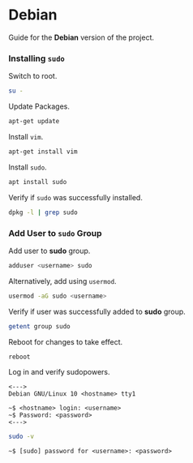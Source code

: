 # Debian

Guide for the **Debian** version of the project.

### Installing `sudo`

Switch to root.
```bash
su -
```

Update Packages.
```bash
apt-get update
```

Install `vim`.
```bash
apt-get install vim
```

Install `sudo`.
```bash
apt install sudo
```

Verify if `sudo` was successfully installed.
```bash
dpkg -l | grep sudo
```

### Add User to `sudo` Group

Add user to **sudo** group.
```bash
adduser <username> sudo
```

Alternatively, add using `usermod`.
```bash
usermod -aG sudo <username>
```

Verify if user was successfully added to **sudo** group.
```bash
getent group sudo
```

Reboot for changes to take effect.
```bash
reboot
```

Log in and verify sudopowers.
```
<--->
Debian GNU/Linux 10 <hostname> tty1

~$ <hostname> login: <username>
~$ Password: <password>
<--->
```

```bash
sudo -v
```

```
~$ [sudo] password for <username>: <password>
```
